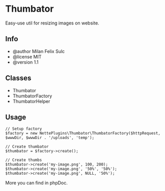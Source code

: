 # Thumbator

Easy-use util for resizing images on website.


## Info

* @author Milan Felix Sulc
* @license MIT
* @version 1.1

## Classes

* Thumbator
* ThumbatorFactory
* ThumbatorHelper

## Usage

    // Setup factory
    $factory = new NettePlugins\Thumbator\ThumbatorFactory($httpRequest, $wwwDir, $wwwDir . '/uploads', 'temp');

    // Create thumbator
    $thumbator = $factory->create();

    // Create thumbs
    $thumbator->create('my-image.png', 100, 200);
    $thumbator->create('my-image.png', '50%', '50%');
    $thumbator->create('my-image.png', NULL, '50%');

More you can find in phpDoc.
